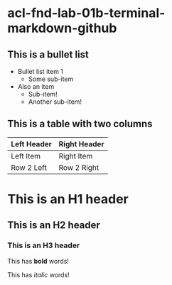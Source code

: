 # acl-fnd-lab-01b-terminal-markdown-github

## This is a bullet list

* Bullet list item 1
  * Some sub-item
* Also an item
  * Sub-item!
  * Another sub-item!

## This is a table with two columns

Left Header | Right Header
--|--
Left Item | Right Item
Row 2 Left | Row 2 Right

# This is an H1 header

## This is an H2 header

### This is an H3 header

This has **bold** words!

This has *italic* words!
